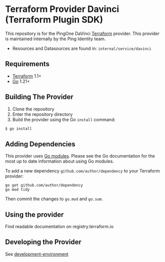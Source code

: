 # Terraform Provider Davinci (Terraform Plugin SDK)

This repository is for the PingOne DaVinci [Terraform](https://www.terraform.io) provider. This provider is maintained internally by the Ping Identity team.

 - Resources and Datasources are found in: `internal/service/davinci`

## Requirements

-	[Terraform](https://www.terraform.io/downloads.html) 1.1+
-	[Go](https://golang.org/doc/install) 1.21+

## Building The Provider

1. Clone the repository
1. Enter the repository directory
1. Build the provider using the Go `install` command: 
```sh
$ go install
```

## Adding Dependencies

This provider uses [Go modules](https://github.com/golang/go/wiki/Modules).
Please see the Go documentation for the most up to date information about using Go modules.

To add a new dependency `github.com/author/dependency` to your Terraform provider:

```
go get github.com/author/dependency
go mod tidy
```

Then commit the changes to `go.mod` and `go.sum`.

## Using the provider

Find readable documentation on registry.terraform.io

## Developing the Provider

See [development-environment](./contributing/development-environment.md)